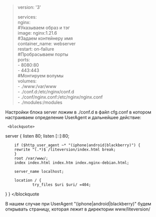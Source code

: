 <blockquote> 
version: '3'</br>

services:</br>
  nginx:</br>
    #Указываем образ и тэг</br>
    image: nginx:1.21.6</br>
    #Задаем контейнеру имя</br>
    container_name: webserver</br>
    restart: on-failure</br>
    #Пробрасываем порты</br>
    ports:</br>
      - 8080:80</br>
      - 443:443</br>
    #Монтируем волумы</br>
    volumes:</br>
     - ./www:/var/www</br>
     - ./conf.d:/etc/nginx/conf.d</br>
     - ./conf/nginx.conf:/etc/nginx/nginx.conf</br>
     - ./modules:/modules</br>
     
</blockquote> 



Настройки блока server ложим в ./conf.d в файл cfg.conf в котором настраиваем определение UserAgent и дальнейшее действие:

     <blockquote>
server {
        listen 80;
        listen [::]:80;

        if ($http_user_agent ~* "(iphone|android|blackberry)") {
        rewrite ^(.*)$ /liteversion/index.html break;
        }
        root /var/www/;
        index index.html index.htm index.nginx-debian.html;

        server_name localhost;

        location / {
                try_files $uri $uri/ =404;

}
}
     </blockquote
     
В нашем случае при  UserAgent "(iphone|android|blackberry)" будем открывать страницу, которая лежит в директории www/liteversion/

